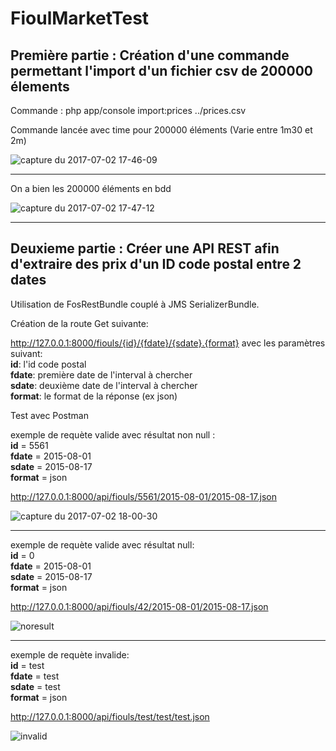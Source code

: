 # FioulMarketTest

## Première partie : Création d'une commande permettant l'import d'un fichier csv de 200000 élements      

Commande : php app/console import:prices ../prices.csv       

Commande lancée avec time pour 200000 éléments (Varie entre 1m30 et 2m)      

![capture du 2017-07-02 17-46-09](https://user-images.githubusercontent.com/7196430/27771437-94e063a4-5f4e-11e7-9296-8a038b8ed072.png)

******

On a bien les 200000 éléments en bdd          

![capture du 2017-07-02 17-47-12](https://user-images.githubusercontent.com/7196430/27771455-d3baea40-5f4e-11e7-89aa-a80888b93a9f.png)    

******

## Deuxieme partie : Créer une API REST afin d'extraire des prix d'un ID code postal entre 2 dates        

Utilisation de FosRestBundle couplé à JMS SerializerBundle.         

Création de la route Get suivante:        

http://127.0.0.1:8000/fiouls/{id}/{fdate}/{sdate}.{format} avec les paramètres suivant:       
**id**: l'id code postal              
**fdate**: première date de l'interval à chercher                
**sdate**: deuxième date de l'interval à chercher             
**format**: le format de la réponse (ex json)       

Test avec Postman         

exemple de requète valide avec résultat non null :      
**id** = 5561       
**fdate** = 2015-08-01          
**sdate** = 2015-08-17      
**format** = json       

http://127.0.0.1:8000/api/fiouls/5561/2015-08-01/2015-08-17.json

![capture du 2017-07-02 18-00-30](https://user-images.githubusercontent.com/7196430/27771534-6fe4e352-5f50-11e7-942b-ba3cad28e847.png)

******

exemple de requète valide avec résultat null:       
**id** = 0      
**fdate** = 2015-08-01        
**sdate** = 2015-08-17        
**format** = json       

http://127.0.0.1:8000/api/fiouls/42/2015-08-01/2015-08-17.json

![noresult](https://user-images.githubusercontent.com/7196430/27771604-396d998e-5f52-11e7-93fc-06276d11782a.png)

******

exemple de requète invalide:      
**id** = test     
**fdate** = test      
**sdate** = test      
**format** = json           

http://127.0.0.1:8000/api/fiouls/test/test/test.json    

![invalid](https://user-images.githubusercontent.com/7196430/27771602-3770c23c-5f52-11e7-91da-85ace727a12b.png)
